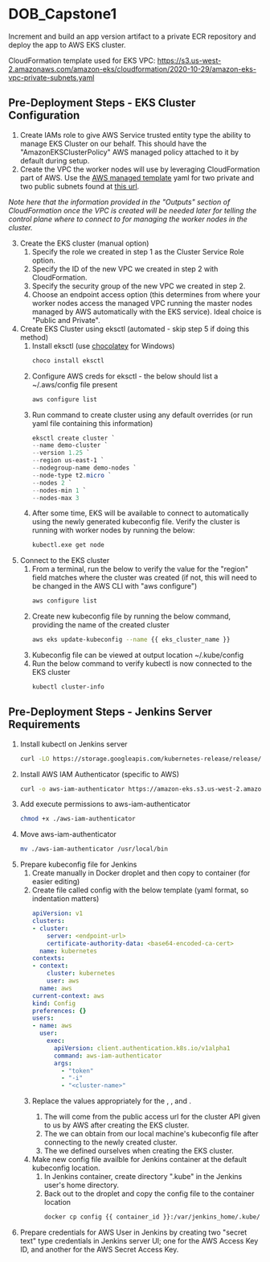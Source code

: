 # DOB_Capstone1
Increment and build an app version artifact to a private ECR repository and deploy the app to AWS EKS cluster.

CloudFormation template used for EKS VPC:
https://s3.us-west-2.amazonaws.com/amazon-eks/cloudformation/2020-10-29/amazon-eks-vpc-private-subnets.yaml

## Pre-Deployment Steps - EKS Cluster Configuration
1. Create IAMs role to give AWS Service trusted entity type the ability to manage EKS Cluster on our behalf.  This should have the "AmazonEKSClusterPolicy" AWS managed policy attached to it by default during setup.
2. Create the VPC the worker nodes will use by leveraging CloudFormation part of AWS.  Use the [AWS managed template](https://docs.aws.amazon.com/eks/latest/userguide/creating-a-vpc.html) yaml for two private and two public subnets found at [this url](https://s3.us-west-2.amazonaws.com/amazon-eks/cloudformation/2020-10-29/amazon-eks-vpc-private-subnets.yaml).

*Note here that the information provided in the "Outputs" section of CloudFormation once the VPC is created will be needed later for telling the control plane where to connect to for managing the worker nodes in the cluster.*

3. Create the EKS cluster (manual option)
   1. Specify the role we created in step 1 as the Cluster Service Role option.
   2. Specify the ID of the new VPC we created in step 2 with CloudFormation.
   3. Specify the security group of the new VPC we created in step 2.
   4. Choose an endpoint access option (this determines from where your worker nodes access the managed VPC running the master nodes managed by AWS automatically with the EKS service).  Ideal choice is "Public and Private".
4. Create EKS Cluster using eksctl (automated - skip step 5 if doing this method)
   1. Install eksctl (use [chocolatey](https://chocolatey.org/install) for Windows)
      ```PowerShell
      choco install eksctl
      ```
   2. Configure AWS creds for eksctl - the below should list a ~/.aws/config file present
      ```Bash
      aws configure list
      ```
   3. Run command to create cluster using any default overrides (or run yaml file containing this information)
      ```PowerShell
      eksctl create cluster `
      --name demo-cluster `
      --version 1.25 `
      --region us-east-1 `
      --nodegroup-name demo-nodes `
      --node-type t2.micro `
      --nodes 2 `
      --nodes-min 1 `
      --nodes-max 3
      ```
   4. After some time, EKS will be available to connect to automatically using the newly generated kubeconfig file.  Verify the cluster is running with worker nodes by running the below:
      ```Bash
      kubectl.exe get node
      ```
5. Connect to the EKS cluster
   1. From a terminal, run the below to verify the value for the "region" field matches where the cluster was created (if not, this will need to be changed in the AWS CLI with "aws configure")
      ```Bash
      aws configure list
      ```
   2. Create new kubeconfig file by running the below command, providing the name of the created cluster
      ```Bash
      aws eks update-kubeconfig --name {{ eks_cluster_name }}
      ```
   3. Kubeconfig file can be viewed at output location ~/.kube/config
   4. Run the below command to verify kubectl is now connected to the EKS cluster
      ```Bash
      kubectl cluster-info
      ```

## Pre-Deployment Steps - Jenkins Server Requirements
1. Install kubectl on Jenkins server
   ```Bash
   curl -LO https://storage.googleapis.com/kubernetes-release/release/$(curl -s https://storage.googleapis.com/kubernetes-release/release/stable.txt)/bin/linux/amd64/kubectl; chmod +x ./kubectl; mv ./kubectl /usr/local/bin/kubectl
   ```
2. Install AWS IAM Authenticator (specific to AWS)
   ```Bash
   curl -o aws-iam-authenticator https://amazon-eks.s3.us-west-2.amazonaws.com/1.15.10.2020-02-22/bin/linux/amd64/aws-iam-authenticator
   ```
3. Add execute permissions to aws-iam-authenticator
   ```Bash
   chmod +x ./aws-iam-authenticator
   ```
4. Move aws-iam-authenticator
   ```Bash
   mv ./aws-iam-authenticator /usr/local/bin
   ```
5. Prepare kubeconfig file for Jenkins
   1. Create manually in Docker droplet and then copy to container (for easier editing)
   2. Create file called config with the below template (yaml format, so indentation matters)
      ```Yaml
      apiVersion: v1
      clusters:
      - cluster:
          server: <endpoint-url>
          certificate-authority-data: <base64-encoded-ca-cert>
        name: kubernetes
      contexts:
      - context:
          cluster: kubernetes
          user: aws
        name: aws
      current-context: aws
      kind: Config
      preferences: {}
      users:
      - name: aws
        user:
          exec:
            apiVersion: client.authentication.k8s.io/v1alpha1
            command: aws-iam-authenticator
            args:
              - "token"
              - "-i"
              - "<cluster-name>"
      ```
   3. Replace the values appropriately for the <endpoint-url>, <base64-encoded-ca-cert>, and <cluster-name>.  
      1. The <endpoint-url> will come from the public access url for the cluster API given to us by AWS after creating the EKS cluster.
      2. The <base64-encoded-ca-cert> we can obtain from our local machine's kubeconfig file after connecting to the newly created cluster.
      3. The <cluster-name> we defined ourselves when creating the EKS cluster.
   4. Make new config file availble for Jenkins container at the default kubeconfig location.
      1. In Jenkins container, create directory ".kube" in the Jenkins user's home directory.
      2. Back out to the droplet and copy the config file to the container location
         ```Bash
         docker cp config {{ container_id }}:/var/jenkins_home/.kube/
         ```
6. Prepare credentials for AWS User in Jenkins by creating two "secret text" type credentials in Jenkins server UI; one for the AWS Access Key ID, and another for the AWS Secret Access Key.